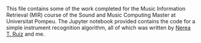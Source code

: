 This file contains some of the work completed for the Music Information Retrieval (MIR) course of the Sound and Music Computing Master at Universitat Pompeu. The Jupyter notebook provided contains the code for a simple instrument recognition algorithm, all of which was written by [Nerea T. Ruiz](https://github.com/nereatr) and me.
